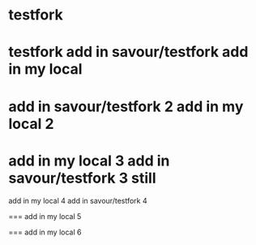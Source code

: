 # testfork
testfork
add in savour/testfork
add in my local
===
add in savour/testfork 2
add in my local 2
===
add in my local 3
add in savour/testfork 3 still
===
add in my local 4
add in savour/testfork 4

===
add in my local 5

===
add in my local 6